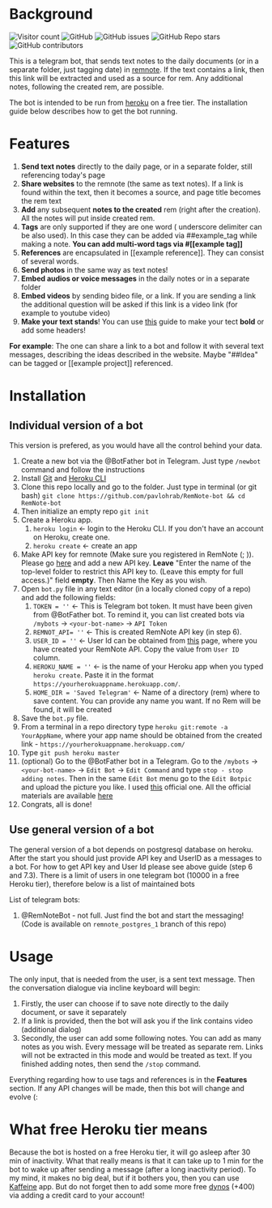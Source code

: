 # Background

![Visitor count](https://shields-io-visitor-counter.herokuapp.com/badge?page=pavlohrab.RemNote-bot&style=for-the-badge)
![GitHub](https://img.shields.io/github/license/pavlohrab/RemNote-bot?style=for-the-badge)
![GitHub issues](https://img.shields.io/github/issues/pavlohrab/RemNote-bot?style=for-the-badge)
![GitHub Repo stars](https://img.shields.io/github/stars/pavlohrab/RemNote-bot?style=for-the-badge)
![GitHub contributors](https://img.shields.io/github/contributors/pavlohrab/RemNote-bot?style=for-the-badge)

This is a telegram bot, that sends text notes to the daily documents (or in a separate folder, just tagging date) in [remnote](https://www.remnote.io/). If the text contains a link, then this link will be extracted and used as a source for rem. Any additional notes, following the created rem, are possible.

The bot is intended to be run from [heroku](https://heroku.com) on a free tier. The installation guide below describes how to get the bot running.

# Features
1. **Send text notes** directly to the daily page, or in a separate folder, still referencing today's page
2. **Share websites** to the remnote (the same as text notes). If a link is found within the text, then it becomes a source, and page title becomes the rem text
3. **Add** any subsequent **notes to the created** rem (right after the creation). All the notes will put inside created rem. 
4. **Tags** are only supported if they are one word ( underscore delimiter can be also used). In this case they can be added via ##example_tag while making a note. **You can add multi-word tags via #[[example tag]]**
5. **References** are encapsulated in [[example reference]]. They can consist of several words. 
6. **Send photos** in the same way as text notes! 
7. **Embed audios or voice messages** in the daily notes or in a separate folder
8. **Embed videos** by sending bideo file, or a link. If you are sending a link the additional question will be asked if this link is a video link (for example to youtube video) 
9. **Make your text stands**! You can use [this](https://forum.remnote.io/t/ability-to-create-all-content-via-api-and-remnote-flavored-markdown-paste-syntax/310) guide to make your tect **bold** or add some headers!

**For example**: The one can share a link to a bot and follow it with several text messages, describing the ideas described in the website. Maybe "##Idea" can be tagged or [[example project]] referenced.

# Installation

## Individual version of a bot
This version is prefered, as you would have all the control behind your data.

1. Create a new bot via the @BotFather bot in Telegram. Just type `/newbot` command and follow the instructions
2. Install [Git](https://git-scm.com/downloads) and [Heroku CLI](https://devcenter.heroku.com/articles/getting-started-with-python#set-up)
3. Clone this repo locally and go to the folder. Just type in terminal (or git bash) `git clone https://github.com/pavlohrab/RemNote-bot && cd RemNote-bot` 
4. Then initialize an empty repo `git init`
5. Create a Heroku app.
   1. `heroku login` <- login to the Heroku CLI. If you don't have an account on Heroku, create one.
   2. `heroku create` <- create an app
6. Make API key for remnote (Make sure you registered in RemNote (; )). Please go [here](https://www.remnote.io/api_keys) and add a new API key. **Leave** "Enter the name of the top-level folder to restrict this API key to. (Leave this empty for full access.)" field **empty**. Then Name the Key as you wish. 
7. Open `bot.py` file in any text editor (in a locally cloned copy of a repo) and add the following fields:
   1. `TOKEN = ''` <- This is Telegram bot token. It must have been given from @BotFather bot. To remind it, you can list created bots via `/mybots`  -> `<your-bot-name>` -> `API Token` 
   2. `REMNOT_API= ''` <- This is created RemNote API key (in step 6).
   3. `USER_ID = ''` <- User Id can be obtained from [this](https://www.remnote.io/api_keys) page, where you have created your RemNote API. Copy the value from `User ID` column.
   4. `HEROKU_NAME = ''` <- is the name of your Heroku app when you typed `heroku create`. Paste it in the format `https://yourherokuappname.herokuapp.com/`.
   5. `HOME_DIR = 'Saved Telegram'` <- Name of a directory (rem) where to save content. You can provide any name you want. If no Rem will be found, it will be created
8. Save the `bot.py` file. 
9. From a terminal in a repo directory type `heroku git:remote -a YourAppName`, where your app name should be obtained from the created link - `https://yourherokuappname.herokuapp.com/`
10. Type `git push heroku master`
11. (optional) Go to the @BotFather bot in a Telegram. Go to the `/mybots`  -> `<your-bot-name>` -> `Edit Bot` -> `Edit Command` and type `stop - stop adding notes`. Then in the same `Edit Bot` menu go to the `Edit Botpic` and upload the picture you like. I used [this](https://drive.google.com/file/d/1_6PxFeHHWRDj26UIpuwcUsKam_FN6XSv/view) official one. All the official materials are available [here](https://www.remnote.io/a/remnote-media-kit/5fd4ff11c3785c0045946db7)
12. Congrats, all is done!

## Use general version of a bot
The general version of a bot depends on postgresql database on heroku. After the start you should just provide API key and UserID as a messages to a bot. For how to get API key and User Id please see above guide (step 6 and 7.3). There is a limit of users in one telegram bot (10000 in a free Heroku tier), therefore below is a list of maintained bots 

List of telegram bots:
1. @RemNoteBot - not full. Just find the bot and start the messaging! (Code is available on `remnote_postgres_1` branch of this repo)


# Usage

The only input, that is needed from the user, is a sent text message. Then the conversation dialogue via incline keyboard will begin:
1. Firstly, the user can choose if to save note directly to the daily document, or save it separately
2. If a link is provided, then the bot will ask you if the link contains video (additional dialog)
3. Secondly, the user can add some following notes. You can add as many notes as you wish. Every message will be treated as separate rem. Links will not be extracted in this mode and would be treated as text. If you finished adding notes, then send the `/stop` command.

Everything regarding how to use tags and references is in the **Features** section. If any API changes will be made, then this bot will change and evolve (:

# What free Heroku tier means
Because the bot is hosted on a free Heroku tier, it will go asleep after 30 min of inactivity. What that really means is that it can take up to 1 min for the bot to wake up after sending a message (after a long inactivity period). To my mind, it makes no big deal, but if it bothers you, then you can use [Kaffeine](https://kaffeine.herokuapp.com) app. But do not forget then to add some more free [dynos](https://www.heroku.com/dynos) (+400) via adding a credit card to your account! 
